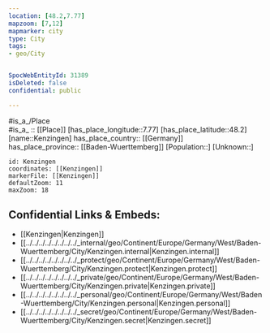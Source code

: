 ```yaml
---
location: [48.2,7.77] 
mapzoom: [7,12] 
mapmarker: city 
type: City
tags:
- geo/City


SpocWebEntityId: 31389
isDeleted: false
confidential: public

---
```

#is_a_/Place  
#is_a_ :: [[Place]] 
[has_place_longitude::7.77] 
[has_place_latitude::48.2] 
[name::Kenzingen] 
has_place_country:: [[Germany]]  
has_place_province:: [[Baden-Wuerttemberg]] 
[Population::] 
[Unknown::] 


```leaflet
id: Kenzingen
coordinates: [[Kenzingen]] 
markerFile: [[Kenzingen]] 
defaultZoom: 11 
maxZoom: 18
```


## Confidential Links & Embeds: 
- [[Kenzingen|Kenzingen]]  
- [[../../../../../../../../_internal/geo/Continent/Europe/Germany/West/Baden-Wuerttemberg/City/Kenzingen.internal|Kenzingen.internal]] 
- [[../../../../../../../../_protect/geo/Continent/Europe/Germany/West/Baden-Wuerttemberg/City/Kenzingen.protect|Kenzingen.protect]] 
- [[../../../../../../../../_private/geo/Continent/Europe/Germany/West/Baden-Wuerttemberg/City/Kenzingen.private|Kenzingen.private]] 
- [[../../../../../../../../_personal/geo/Continent/Europe/Germany/West/Baden-Wuerttemberg/City/Kenzingen.personal|Kenzingen.personal]] 
- [[../../../../../../../../_secret/geo/Continent/Europe/Germany/West/Baden-Wuerttemberg/City/Kenzingen.secret|Kenzingen.secret]] 
